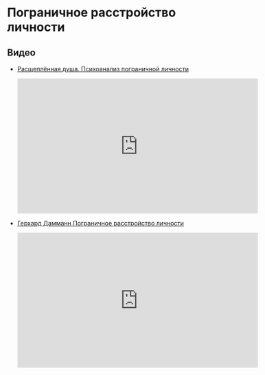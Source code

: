 # Пограничное расстройство личности

Видео
------

- [Расщеплённая душа. Психоанализ пограничной личности](https://www.youtube.com/watch?v=TZDluLOQAMc) 
  <iframe width="560" height="315" src="https://www.youtube.com/embed/TZDluLOQAMc?rel=0&amp;showinfo=0" frameborder="0" allow="autoplay; encrypted-media" allowfullscreen></iframe>

- [Герхард Дамманн Пограничное расстройство личности](https://www.youtube.com/watch?v=hRDtV3SatwI)
  <iframe width="560" height="315" src="https://www.youtube.com/embed/hRDtV3SatwI?rel=0" frameborder="0" allow="autoplay; encrypted-media" allowfullscreen></iframe>
